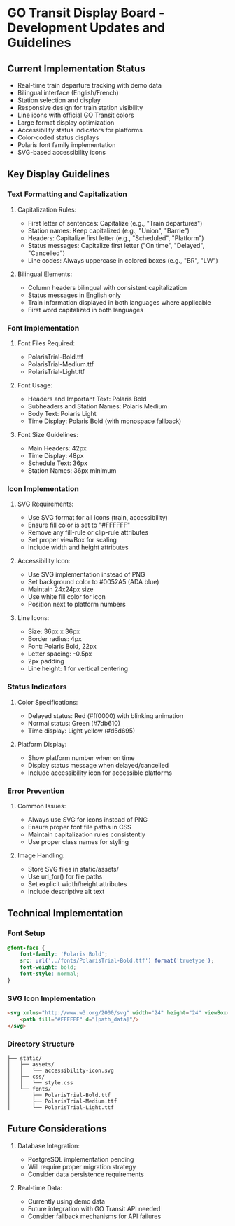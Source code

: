 # GO Transit Display Board - Development Updates and Guidelines

## Current Implementation Status
- Real-time train departure tracking with demo data
- Bilingual interface (English/French)
- Station selection and display
- Responsive design for train station visibility
- Line icons with official GO Transit colors
- Large format display optimization
- Accessibility status indicators for platforms
- Color-coded status displays
- Polaris font family implementation
- SVG-based accessibility icons

## Key Display Guidelines

### Text Formatting and Capitalization
1. Capitalization Rules:
   - First letter of sentences: Capitalize (e.g., "Train departures")
   - Station names: Keep capitalized (e.g., "Union", "Barrie")
   - Headers: Capitalize first letter (e.g., "Scheduled", "Platform")
   - Status messages: Capitalize first letter ("On time", "Delayed", "Cancelled")
   - Line codes: Always uppercase in colored boxes (e.g., "BR", "LW")

2. Bilingual Elements:
   - Column headers bilingual with consistent capitalization
   - Status messages in English only
   - Train information displayed in both languages where applicable
   - First word capitalized in both languages

### Font Implementation
1. Font Files Required:
   - PolarisTrial-Bold.ttf
   - PolarisTrial-Medium.ttf
   - PolarisTrial-Light.ttf

2. Font Usage:
   - Headers and Important Text: Polaris Bold
   - Subheaders and Station Names: Polaris Medium
   - Body Text: Polaris Light
   - Time Display: Polaris Bold (with monospace fallback)

3. Font Size Guidelines:
   - Main Headers: 42px
   - Time Display: 48px
   - Schedule Text: 36px
   - Station Names: 36px minimum

### Icon Implementation
1. SVG Requirements:
   - Use SVG format for all icons (train, accessibility)
   - Ensure fill color is set to "#FFFFFF"
   - Remove any fill-rule or clip-rule attributes
   - Set proper viewBox for scaling
   - Include width and height attributes

2. Accessibility Icon:
   - Use SVG implementation instead of PNG
   - Set background color to #0052A5 (ADA blue)
   - Maintain 24x24px size
   - Use white fill color for icon
   - Position next to platform numbers

3. Line Icons:
   - Size: 36px x 36px
   - Border radius: 4px
   - Font: Polaris Bold, 22px
   - Letter spacing: -0.5px
   - 2px padding
   - Line height: 1 for vertical centering

### Status Indicators
1. Color Specifications:
   - Delayed status: Red (#ff0000) with blinking animation
   - Normal status: Green (#7db610)
   - Time display: Light yellow (#d5d695)

2. Platform Display:
   - Show platform number when on time
   - Display status message when delayed/cancelled
   - Include accessibility icon for accessible platforms

### Error Prevention
1. Common Issues:
   - Always use SVG for icons instead of PNG
   - Ensure proper font file paths in CSS
   - Maintain capitalization rules consistently
   - Use proper class names for styling

2. Image Handling:
   - Store SVG files in static/assets/
   - Use url_for() for file paths
   - Set explicit width/height attributes
   - Include descriptive alt text

## Technical Implementation

### Font Setup
```css
@font-face {
    font-family: 'Polaris Bold';
    src: url('../fonts/PolarisTrial-Bold.ttf') format('truetype');
    font-weight: bold;
    font-style: normal;
}
```

### SVG Icon Implementation
```html
<svg xmlns="http://www.w3.org/2000/svg" width="24" height="24" viewBox="0 0 24 24">
    <path fill="#FFFFFF" d="[path_data]"/>
</svg>
```

### Directory Structure
```
├── static/
│   ├── assets/
│   │   └── accessibility-icon.svg
│   ├── css/
│   │   └── style.css
│   └── fonts/
│       ├── PolarisTrial-Bold.ttf
│       ├── PolarisTrial-Medium.ttf
│       └── PolarisTrial-Light.ttf
```

## Future Considerations
1. Database Integration:
   - PostgreSQL implementation pending
   - Will require proper migration strategy
   - Consider data persistence requirements

2. Real-time Data:
   - Currently using demo data
   - Future integration with GO Transit API needed
   - Consider fallback mechanisms for API failures

